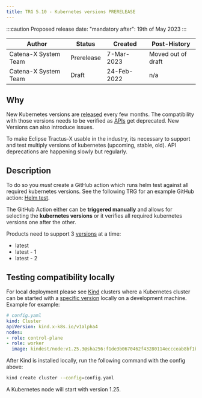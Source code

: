 ```yaml
---
title: TRG 5.10 - Kubernetes versions PRERELEASE
---
```


:::caution
Proposed release date: "mandatory after": 19th of May 2023
:::

| Author               | Status     | Created     | Post-History       |
|----------------------|------------|-------------|--------------------|
| Catena-X System Team | Prerelease | 7-Mar-2023  | Moved out of draft |
| Catena-X System Team | Draft      | 24-Feb-2022 | n/a                |

## Why

New Kubernetes versions are [released](https://kubernetes.io/releases/) every few months. The compatibility with those versions needs to be verified as [APIs](https://kubernetes.io/docs/concepts/overview/kubernetes-api/) get deprecated. New Versions can also introduce issues.

To make Eclipse Tractus-X usable in the industry, its necessary to support and test multiply versions of kubernetes (upcoming, stable, old). API deprecations are happening slowly but regularly.

## Description

To do so you *must* create a GitHub action which runs helm test against all required kubernetes versions. See the following TRG for an example GitHub action: [Helm test](trg-5-9.md).

The GitHub Action either can be **triggered manually** and allows for selecting the **kubernetes versions** or it verifies all required kubernetes versions one after the other.

Products need to support 3 [versions](https://kubernetes.io/releases/) at a time:

- latest
- latest - 1
- latest - 2

## Testing compatibility locally

For local deployment please see [Kind](https://kind.sigs.k8s.io/) clusters where a Kubernetes cluster can be started with a [specific version](https://kind.sigs.k8s.io/docs/user/configuration/#kubernetes-version) locally on a development machine. Example for example:

```yaml
# config.yaml
kind: Cluster
apiVersion: kind.x-k8s.io/v1alpha4
nodes:
- role: control-plane
- role: worker
  image: kindest/node:v1.25.3@sha256:f1de3b0670462f43280114eccceab8bf1b9576d2afe0582f8f74529da6fd0365
```

After Kind is installed locally, run the following command with the config above:

```sh
kind create cluster --config=config.yaml
```

A Kubernetes node will start with version 1.25.
